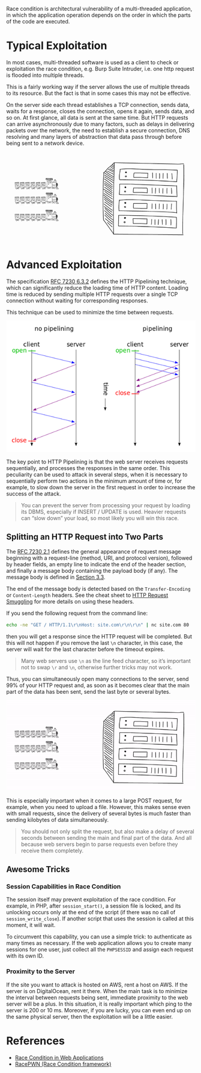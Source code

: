 Race condition is architectural vulnerability of a multi-threaded application, in which the application operation depends on the order in which the parts of the code are executed.

# Typical Exploitation

In most cases, multi-threaded software is used as a client to check or exploitation the race condition, e.g. Burp Suite Intruder, i.e. one http request is flooded into multiple threads.

This is a fairly working way if the server allows the use of multiple threads to its resource. But the fact is that in some cases this may not be effective.

On the server side each thread establishes a TCP connection, sends data, waits for a response, closes the connection, opens it again, sends data, and so on. At first glance, all data is sent at the same time. But HTTP requests can arrive asynchronously due to many factors, such as delays in delivering packets over the network, the need to establish a secure connection, DNS resolving and many layers of abstraction that data pass through before being sent to a network device. 

![doodle-train](img/doodle-train.gif)

# Advanced Exploitation

The specification [RFC 7230 6.3.2](https://tools.ietf.org/html/rfc7230#section-6.3.2) defines the HTTP Pipelining technique, which can significantly reduce the loading time of HTTP content. Loading time is reduced by sending multiple HTTP requests over a single TCP connection without waiting for corresponding responses.

This technique can be used to minimize the time between requests.

![http-pipelining](img/http-pipelining.png)

The key point to HTTP Pipelining is that the web server receives requests sequentially, and processes the responses in the same order. This peculiarity can be used to attack in several steps, when it is necessary to sequentially perform two actions in the minimum amount of time or, for example, to slow down the server in the first request in order to increase the success of the attack.

> You can prevent the server from processing your request by loading its DBMS, especially if INSERT / UPDATE is used. Heavier requests can “slow down” your load, so most likely you will win this race.

## Splitting an HTTP Request into Two Parts

The [RFC 7230 2.1](https://tools.ietf.org/html/rfc7230#section-2.1) defines the general appearance of request message beginning with a request-line (method, URI, and protocol version), followed by header fields, an empty line to indicate the end of the header section, and finally a message body containing the payload body (if any). The message body is defined in [Section 3.3](https://tools.ietf.org/html/rfc7230#section-3.3).

The end of the message body is detected based on the `Transfer-Encoding` or `Content-Length` headers. See the cheat sheet to [HTTP Request Smuggling](../HTTP%20Request%20Smuggling/README.md) for more details on using these headers.

If you send the following request from the command line:

```bash
echo -ne "GET / HTTP/1.1\r\nHost: site.com\r\n\r\n" | nc site.com 80
```

then you will get a response since the HTTP request will be completed. But this will not happen if you remove the last `\n` character, in this case, the server will wait for the last character before the timeout expires.

> Many web servers use `\n` as the line feed character, so it’s important not to swap `\r` and `\n`, otherwise further tricks may not work.

Thus, you can simultaneously open many connections to the server, send 99% of your HTTP request and, as soon as it becomes clear that the main part of the data has been sent, send the last byte or several bytes.

![doodle-train-splitting](img/doodle-train-splitting.gif)

This is especially important when it comes to a large POST request, for example, when you need to upload a file. However, this makes sense even with small requests, since the delivery of several bytes is much faster than sending kilobytes of data simultaneously.

> You should not only split the request, but also make a delay of several seconds between sending the main and final part of the data. And all because web servers begin to parse requests even before they receive them completely.

## Awesome Tricks

### Session Capabilities in Race Condition

The session itself may prevent exploitation of the race condition. For example, in PHP, after `session_start()`, a session file is locked, and its unlocking occurs only at the end of the script (if there was no call of `session_write_close`). If another script that uses the session is called at this moment, it will wait.

To circumvent this capability, you can use a simple trick: to authenticate as many times as necessary. If the web application allows you to create many sessions for one user, just collect all the `PHPSESSID` and assign each request with its own ID.

### Proximity to the Server

If the site you want to attack is hosted on AWS, rent a host on AWS. If the server is on DigitalOcean, rent it there. When the main task is to minimize the interval between requests being sent, immediate proximity to the web server will be a plus. In this situation, it is really important which ping to the server is 200 or 10 ms. Moreover, if you are lucky, you can even end up on the same physical server, then the exploitation will be a little easier.

# References

- [Race Condition in Web Applications](https://lab.wallarm.com/race-condition-in-web-applications/amp/)
- [RacePWN (Race Condition framework)](https://github.com/racepwn/racepwn)
